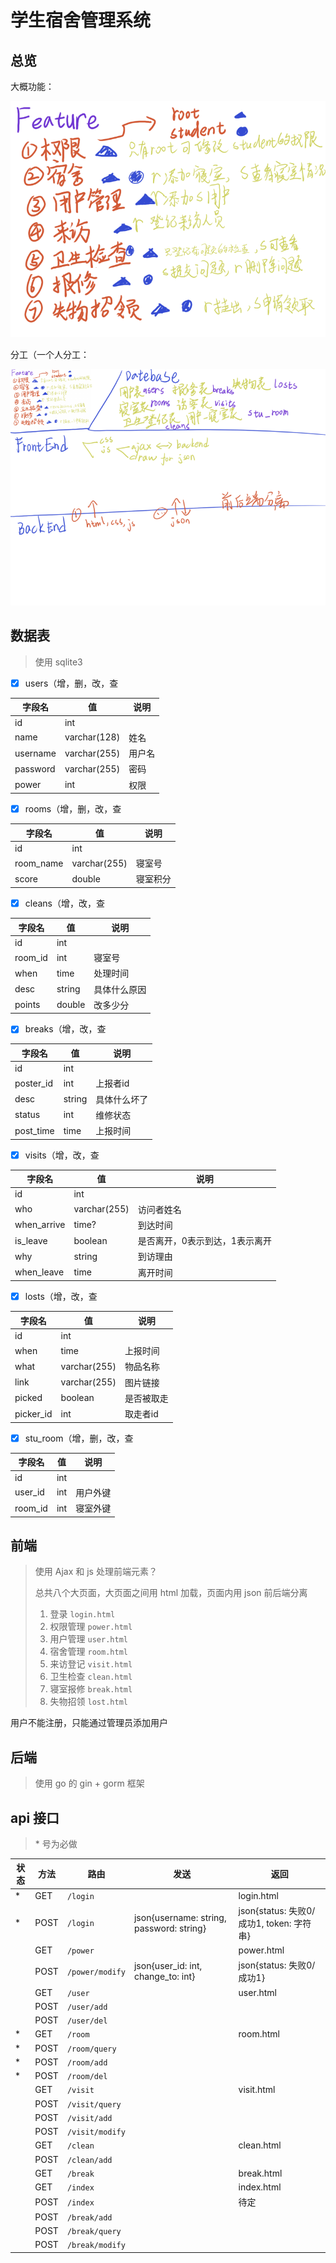 # 学生宿舍管理系统

## 总览

大概功能：

![about](./about.png)

分工（一个人分工：

![split](./split.png)

## 数据表

> 使用 sqlite3

- [x] users（增，删，改，查

| 字段名   | 值           | 说明   |
| -------- | ------------ | ------ |
| id       | int          |        |
| name     | varchar(128) | 姓名   |
| username | varchar(255) | 用户名 |
| password | varchar(255) | 密码   |
| power    | int          | 权限   |

- [x] rooms（增，删，改，查

| 字段名    | 值           | 说明     |
| --------- | ------------ | -------- |
| id        | int          |          |
| room_name | varchar(255) | 寝室号   |
| score     | double       | 寝室积分 |

- [x] cleans（增，改，查

| 字段名  | 值     | 说明         |
| ------- | ------ | ------------ |
| id      | int    |              |
| room_id | int    | 寝室号       |
| when    | time   | 处理时间     |
| desc    | string | 具体什么原因 |
| points  | double | 改多少分     |

- [x] breaks（增，改，查

| 字段名    | 值     | 说明         |
| --------- | ------ | ------------ |
| id        | int    |              |
| poster_id | int    | 上报者id     |
| desc      | string | 具体什么坏了 |
| status    | int    | 维修状态     |
| post_time | time   | 上报时间     |

- [x] visits（增，改，查

| 字段名      | 值           | 说明                           |
| ----------- | ------------ | ------------------------------ |
| id          | int          |                                |
| who         | varchar(255) | 访问者姓名                     |
| when_arrive | time?        | 到达时间                       |
| is_leave    | boolean      | 是否离开，0表示到达，1表示离开 |
| why         | string       | 到访理由                       |
| when_leave  | time         | 离开时间                       |

- [x] losts（增，改，查

| 字段名    | 值           | 说明       |
| --------- | ------------ | ---------- |
| id        | int          |            |
| when      | time         | 上报时间   |
| what      | varchar(255) | 物品名称   |
| link      | varchar(255) | 图片链接   |
| picked    | boolean      | 是否被取走 |
| picker_id | int          | 取走者id   |

- [x] stu_room（增，删，改，查

| 字段名  | 值   | 说明     |
| ------- | ---- | -------- |
| id      | int  |          |
| user_id | int  | 用户外键 |
| room_id | int  | 寝室外键 |

## 前端

> 使用 Ajax 和 js 处理前端元素？
>
> 总共八个大页面，大页面之间用 html 加载，页面内用 json 前后端分离
>
> 1. 登录 `login.html`
> 2. 权限管理 `power.html`
> 3. 用户管理 `user.html`
> 4. 宿舍管理 `room.html`
> 5. 来访登记 `visit.html`
> 6. 卫生检查 `clean.html`
> 7. 寝室报修 `break.html`
> 8. 失物招领 `lost.html`

用户不能注册，只能通过管理员添加用户

## 后端

> 使用 go 的 gin + gorm 框架

## api 接口

> \* 号为必做

| 状态     | 方法 | 路由 | 发送 | 返回 |
| -------- | ---- | ---- | -------- | ---- |
| * | GET | `/login` |  | login.html |
| * | POST | `/login` | json{username: string, password: string} | json{status: 失败0/成功1, token: 字符串} |
|  | GET | `/power` |  | power.html |
|  | POST | `/power/modify` | json{user_id: int, change_to: int} | json{status: 失败0/成功1} |
|  | GET | `/user` |  | user.html |
| | POST | `/user/add` | |  |
| | POST | `/user/del` | |  |
| * | GET | `/room` |  | room.html |
| * | POST | `/room/query` | |  |
| * | POST | `/room/add` | |  |
| * | POST | `/room/del` | |  |
|  | GET | `/visit` |  | visit.html |
| | POST | `/visit/query` | |  |
| | POST | `/visit/add` | |  |
| | POST | `/visit/modify` | |  |
|  | GET | `/clean` |  | clean.html |
| | POST | `/clean/add` | |  |
|  | GET | `/break` |  | break.html |
|  | GET | `/index` |  | index.html |
| | POST | `/index` |  | 待定 |
| | POST | `/break/add` | |  |
| | POST | `/break/query` | |  |
| | POST | `/break/modify` | |  |


